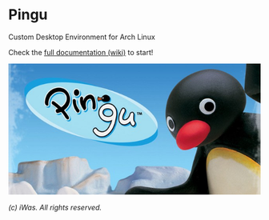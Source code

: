 # Pingu

Custom Desktop Environment for Arch Linux

Check the [full documentation (wiki)](https://github.com/iWas-Coder/Pingu/wiki) to start!

![Pingu Title](https://raw.githubusercontent.com/iWas-Coder/Pingu/main/assets/pingu-title.jpg)

_(c) iWas. All rights reserved._
